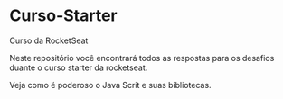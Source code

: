 # Curso-Starter
Curso da RocketSeat

Neste repositório você encontrará todos as respostas para os desafios duante o curso starter da rocketseat.

Veja como é poderoso o Java Scrit e suas bibliotecas.
